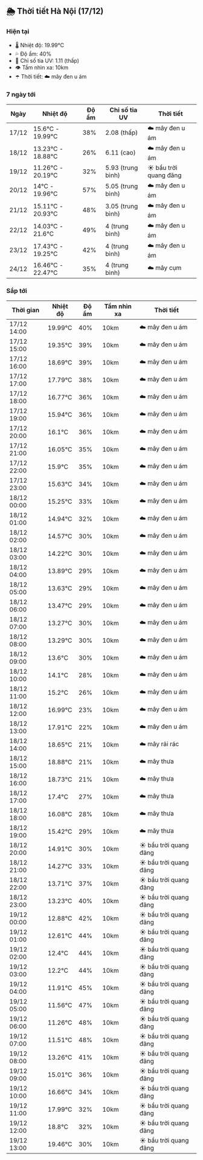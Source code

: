 ## 🌦️ Thời tiết Hà Nội (17/12)

### Hiện tại

- 🌡️ Nhiệt độ: 19.99℃
- 💦 Độ ẩm: 40%
- 🌟 Chỉ số tia UV: 1.11 (thấp)
- 👁️ Tầm nhìn xa: 10km
- ☂️ Thời tiết: ☁️ mây đen u ám

### 7 ngày tới

| Ngày | Nhiệt độ | Độ ẩm | Chỉ số tia UV | Thời tiết |
| --- | --- | --- | --- | --- |
| 17/12 | 15.6℃ - 19.99℃ | 38% | 2.08 (thấp) | ☁️ mây đen u ám |
| 18/12 | 13.23℃ - 18.88℃ | 26% | 6.11 (cao) | ☁️ mây đen u ám |
| 19/12 | 11.26℃ - 20.19℃ | 32% | 5.93 (trung bình) | ☀️ bầu trời quang đãng |
| 20/12 | 14℃ - 19.96℃ | 57% | 5.05 (trung bình) | ☁️ mây đen u ám |
| 21/12 | 15.11℃ - 20.93℃ | 48% | 3.05 (trung bình) | ☁️ mây đen u ám |
| 22/12 | 14.03℃ - 21.6℃ | 49% | 4 (trung bình) | ☁️ mây đen u ám |
| 23/12 | 17.43℃ - 19.25℃ | 42% | 4 (trung bình) | ☁️ mây đen u ám |
| 24/12 | 16.46℃ - 22.47℃ | 35% | 4 (trung bình) | ☁️ mây cụm |

### Sắp tới

| Thời gian | Nhiệt độ | Độ ẩm | Tầm nhìn xa | Thời tiết |
| --- | --- | --- | --- | --- |
| 17/12 14:00 | 19.99℃ | 40% | 10km | ☁️ mây đen u ám |
| 17/12 15:00 | 19.35℃ | 39% | 10km | ☁️ mây đen u ám |
| 17/12 16:00 | 18.69℃ | 39% | 10km | ☁️ mây đen u ám |
| 17/12 17:00 | 17.79℃ | 38% | 10km | ☁️ mây đen u ám |
| 17/12 18:00 | 16.77℃ | 36% | 10km | ☁️ mây đen u ám |
| 17/12 19:00 | 15.94℃ | 36% | 10km | ☁️ mây đen u ám |
| 17/12 20:00 | 16.1℃ | 36% | 10km | ☁️ mây đen u ám |
| 17/12 21:00 | 16.05℃ | 35% | 10km | ☁️ mây đen u ám |
| 17/12 22:00 | 15.9℃ | 35% | 10km | ☁️ mây đen u ám |
| 17/12 23:00 | 15.63℃ | 34% | 10km | ☁️ mây đen u ám |
| 18/12 00:00 | 15.25℃ | 33% | 10km | ☁️ mây đen u ám |
| 18/12 01:00 | 14.94℃ | 32% | 10km | ☁️ mây đen u ám |
| 18/12 02:00 | 14.57℃ | 30% | 10km | ☁️ mây đen u ám |
| 18/12 03:00 | 14.22℃ | 30% | 10km | ☁️ mây đen u ám |
| 18/12 04:00 | 13.89℃ | 29% | 10km | ☁️ mây đen u ám |
| 18/12 05:00 | 13.63℃ | 29% | 10km | ☁️ mây đen u ám |
| 18/12 06:00 | 13.47℃ | 29% | 10km | ☁️ mây đen u ám |
| 18/12 07:00 | 13.27℃ | 30% | 10km | ☁️ mây đen u ám |
| 18/12 08:00 | 13.29℃ | 30% | 10km | ☁️ mây đen u ám |
| 18/12 09:00 | 13.6℃ | 30% | 10km | ☁️ mây đen u ám |
| 18/12 10:00 | 14.1℃ | 28% | 10km | ☁️ mây đen u ám |
| 18/12 11:00 | 15.2℃ | 26% | 10km | ☁️ mây đen u ám |
| 18/12 12:00 | 16.99℃ | 23% | 10km | ☁️ mây đen u ám |
| 18/12 13:00 | 17.91℃ | 22% | 10km | ☁️ mây đen u ám |
| 18/12 14:00 | 18.65℃ | 21% | 10km | ☁️ mây rải rác |
| 18/12 15:00 | 18.88℃ | 21% | 10km | ☁️ mây thưa |
| 18/12 16:00 | 18.73℃ | 21% | 10km | ☁️ mây thưa |
| 18/12 17:00 | 17.4℃ | 27% | 10km | ☁️ mây thưa |
| 18/12 18:00 | 16.08℃ | 28% | 10km | ☁️ mây thưa |
| 18/12 19:00 | 15.42℃ | 29% | 10km | ☁️ mây thưa |
| 18/12 20:00 | 14.91℃ | 30% | 10km | ☀️ bầu trời quang đãng |
| 18/12 21:00 | 14.27℃ | 33% | 10km | ☀️ bầu trời quang đãng |
| 18/12 22:00 | 13.71℃ | 37% | 10km | ☀️ bầu trời quang đãng |
| 18/12 23:00 | 13.23℃ | 40% | 10km | ☀️ bầu trời quang đãng |
| 19/12 00:00 | 12.88℃ | 42% | 10km | ☀️ bầu trời quang đãng |
| 19/12 01:00 | 12.61℃ | 44% | 10km | ☀️ bầu trời quang đãng |
| 19/12 02:00 | 12.4℃ | 44% | 10km | ☀️ bầu trời quang đãng |
| 19/12 03:00 | 12.2℃ | 44% | 10km | ☀️ bầu trời quang đãng |
| 19/12 04:00 | 11.91℃ | 45% | 10km | ☀️ bầu trời quang đãng |
| 19/12 05:00 | 11.56℃ | 47% | 10km | ☀️ bầu trời quang đãng |
| 19/12 06:00 | 11.26℃ | 48% | 10km | ☀️ bầu trời quang đãng |
| 19/12 07:00 | 11.51℃ | 48% | 10km | ☀️ bầu trời quang đãng |
| 19/12 08:00 | 13.26℃ | 41% | 10km | ☀️ bầu trời quang đãng |
| 19/12 09:00 | 15.01℃ | 36% | 10km | ☀️ bầu trời quang đãng |
| 19/12 10:00 | 16.66℃ | 34% | 10km | ☀️ bầu trời quang đãng |
| 19/12 11:00 | 17.99℃ | 32% | 10km | ☀️ bầu trời quang đãng |
| 19/12 12:00 | 18.8℃ | 32% | 10km | ☀️ bầu trời quang đãng |
| 19/12 13:00 | 19.46℃ | 30% | 10km | ☀️ bầu trời quang đãng |

